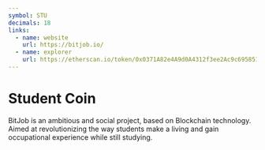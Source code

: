 ```yaml
---
symbol: STU
decimals: 18
links:
  - name: website
    url: https://bitjob.io/
  - name: explorer
    url: https://etherscan.io/token/0x0371A82e4A9d0A4312f3ee2Ac9c6958512891372
---
```


# Student Coin

BitJob is an ambitious and social project, based on Blockchain technology. Aimed at revolutionizing the way students make a living and gain occupational experience while still studying.
